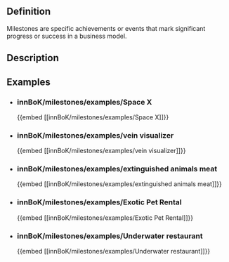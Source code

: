 
## Definition
Milestones are specific achievements or events that mark significant progress or success in a business model.
## Description
## Examples
- ### innBoK/milestones/examples/Space X
	{{embed [[innBoK/milestones/examples/Space X]]}}
- ### innBoK/milestones/examples/vein visualizer
	{{embed [[innBoK/milestones/examples/vein visualizer]]}}
- ### innBoK/milestones/examples/extinguished animals meat
	{{embed [[innBoK/milestones/examples/extinguished animals meat]]}}
- ### innBoK/milestones/examples/Exotic Pet Rental
	{{embed [[innBoK/milestones/examples/Exotic Pet Rental]]}}
- ### innBoK/milestones/examples/Underwater restaurant
	{{embed [[innBoK/milestones/examples/Underwater restaurant]]}}












